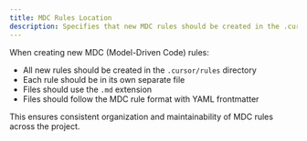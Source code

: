 ```yaml
---
title: MDC Rules Location
description: Specifies that new MDC rules should be created in the .cursor/rules directory
---
```


When creating new MDC (Model-Driven Code) rules:
- All new rules should be created in the `.cursor/rules` directory
- Each rule should be in its own separate file
- Files should use the `.md` extension
- Files should follow the MDC rule format with YAML frontmatter

This ensures consistent organization and maintainability of MDC rules across the project. 